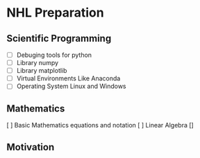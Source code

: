 # NHL Preparation

## Scientific Programming
- [ ] Debuging tools for python  
- [ ] Library numpy
- [ ] Library matplotlib
- [ ] Virtual Environments Like Anaconda
- [ ] Operating System Linux and Windows

## Mathematics
[ ] Basic Mathematics equations and notation
[ ] Linear Algebra
[]


## Motivation